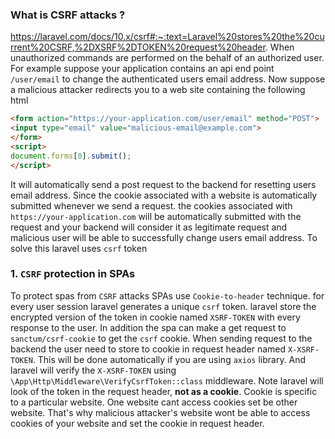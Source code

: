 ### What is CSRF attacks ?
https://laravel.com/docs/10.x/csrf#:~:text=Laravel%20stores%20the%20current%20CSRF,%2DXSRF%2DTOKEN%20request%20header.
When unauthorized commands are performed on the behalf of an authorized user. For example suppose your application contains an api end point `/user/email` to change the authenticated users email address. Now suppose a malicious attacker redirects you to a web site containing the following html
```html
<form action="https://your-application.com/user/email" method="POST">
<input type="email" value="malicious-email@example.com">
</form>
<script>
document.forms[0].submit();
</script>
```
It will automatically send a post request to the backend for resetting users email address. Since the cookie associated with a website is automatically submitted whenever we send a request. the cookies associated with `https://your-application.com` will be automatically submitted with the request and your backend will consider it as legitimate request and malicious user will be able to successfully change users email address. To solve this laravel uses `csrf` token
### 1. `CSRF` protection in SPAs
To protect spas from `CSRF` attacks SPAs use `Cookie-to-header` technique. for every user session laravel generates a unique `csrf` token. laravel store the encrypted version of the token in cookie named `XSRF-TOKEN` with every response to the user. In addition the spa can make a get request to `sanctum/csrf-cookie` to get the `csrf` cookie. When sending request to the backend the user need to store to cookie in request header named `X-XSRF-TOKEN`. This will be done automatically if you are using `axios` library. And laravel will verify the  `X-XSRF-TOKEN` using `\App\Http\Middleware\VerifyCsrfToken::class` middleware. Note laravel will look of the token in the request header, **not as a cookie**. 
Cookie is specific to a particular website. One website cant access cookies set be other website. That's why malicious attacker's website wont be able to access cookies of your website and set the cookie in request header. 
